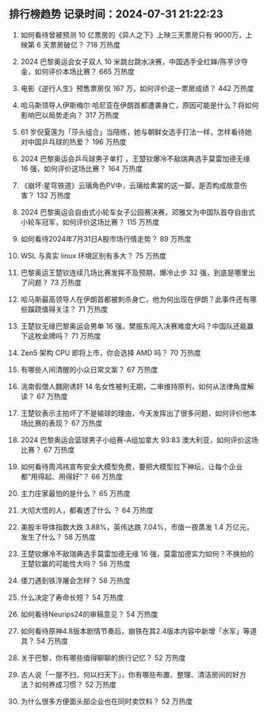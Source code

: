 
## 排行榜趋势 记录时间：2024-07-31 21:22:23
  
  1. 如何看待曾被预测 10 亿票房的《异人之下》上映三天票房只有 9000万，上映第 6 天票房破亿？ 718 万热度
    
  2. 2024 巴黎奥运会女子双人 10 米跳台跳水决赛，中国选手全红婵/陈芋汐夺金，如何评价本场比赛？ 665 万热度
    
  3. 电影《逆行人生》预售票房仅 167 万，如何评价这一票房成绩？ 442 万热度
    
  4. 哈马斯领导人伊斯梅尔·哈尼亚在伊朗首都遭袭身亡，原因可能是什么？将如何影响巴以局势走向？ 317 万热度
    
  5. 61 岁倪夏莲为「莎头组合」当陪练，她与朝鲜女选手打法一样，怎样看待她对中国乒乓球的热爱？ 196 万热度
    
  6. 2024 巴黎奥运会乒乓球男子单打 ，王楚钦爆冷不敌瑞典选手莫雷加德无缘 16 强，如何评价这场比赛？ 164 万热度
    
  7. 《崩坏:星穹铁道》云璃角色PV中，云璃给素裳的这一脚，是否构成故意伤害？ 132 万热度
    
  8. 2024 巴黎奥运会自由式小轮车女子公园赛决赛，邓雅文为中国队首夺自由式小轮车冠军，如何评价这场比赛？ 115 万热度
    
  9. 如何看待2024年7月31日A股市场行情走势？ 89 万热度
    
  10. WSL 与真实 linux 环境区别有多大？ 75 万热度
    
  11. 巴黎奥运王楚钦连续几场比赛发挥不及预期，爆冷止步 32 强，到底是哪里出了问题？ 73 万热度
    
  12. 哈马斯最高领导人在伊朗首都被刺杀身亡，他为何出现在伊朗？此事件还有哪些蹊跷值得关注？ 71 万热度
    
  13. 王楚钦无缘巴黎奥运会男单 16 强，樊振东闯入决赛难度大吗？中国队还能赢下这枚金牌吗？ 71 万热度
    
  14. Zen5 架构 CPU 即将上市，你会选择 AMD 吗？ 70 万热度
    
  15. 有哪些人间清醒的小众日常文案？ 67 万热度
    
  16. 洮南假僧人魏刚诱奸 14 名女性被判无期，二审维持原判，如何从法律角度解读？ 67 万热度
    
  17. 王楚钦表示主拍坏了不是输球的理由，今天发挥出了很多问题，如何评价他本场比赛的表现？ 67 万热度
    
  18. 2024 巴黎奥运会篮球男子小组赛-A组加拿大 93:83 澳大利亚，如何评价这场比赛？ 67 万热度
    
  19. 如何看待周鸿祎宣布安全大模型免费，要把大模型拉下神坛，让每个企业都“用得起、用得好”？ 66 万热度
    
  20. 主力庄家最怕的是什么？ 65 万热度
    
  21. 大彻大悟的人，都看透了什么 ？ 64 万热度
    
  22. 美股半导体指数大跌 3.88%，英伟达跌 7.04%，市值一夜蒸发 1.4 万亿元，发生了什么？ 58 万热度
    
  23. 王楚钦爆冷不敌瑞典选手莫雷加德无缘 16 强，莫雷加德实力如何？不换拍的王楚钦赢的可能性大吗？ 58 万热度
    
  24. 倭刀遇到铁浮屠会怎样？ 58 万热度
    
  25. 什么决定了寿命长短？ 54 万热度
    
  26. 如何看待Neurips24的审稿意见？ 54 万热度
    
  27. 如何看待原神4.8版本剧情节奏后，崩铁在其2.4版本内容中新增「水军」等道具？ 54 万热度
    
  28. 关于巴黎，你有哪些值得聊聊的旅行记忆？ 52 万热度
    
  29. 古人说「一屋不扫，何以扫天下」，你有哪些布置、整理、清洁房间的好方法？如何养成习惯？ 52 万热度
    
  30. 为什么很多方便面头部企业也在同时卖饮料？ 52 万热度
    